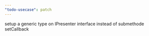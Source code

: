 ```yaml
---
"todo-usecase": patch
---
```


setup a generic type on IPresenter interface instead of submethode setCallback
